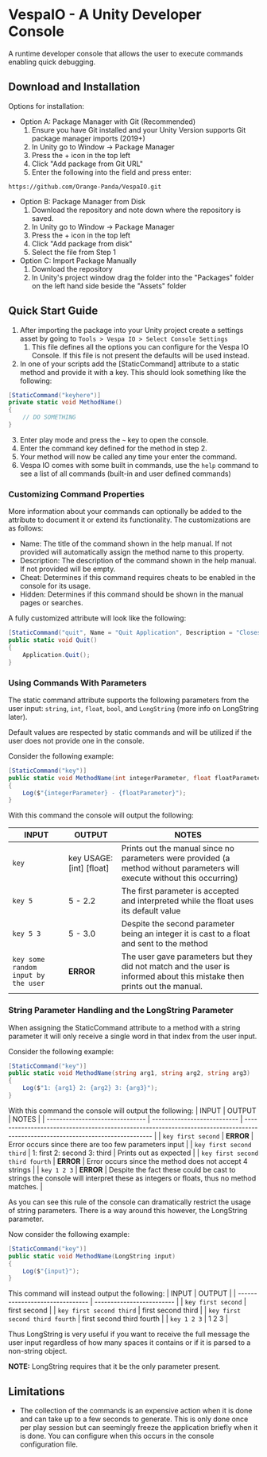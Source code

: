 # VespaIO - A Unity Developer Console
A runtime developer console that allows the user to execute commands enabling quick debugging.

## Download and Installation
Options for installation:
- Option A: Package Manager with Git (Recommended)
	1. Ensure you have Git installed and your Unity Version supports Git package manager imports (2019+)
	2. In Unity go to Window -> Package Manager
	3. Press the + icon in the top left
	4. Click "Add package from Git URL"
	5. Enter the following into the field and press enter: 
```
https://github.com/Orange-Panda/VespaIO.git
```
- Option B: Package Manager from Disk
	1. Download the repository and note down where the repository is saved.
	2. In Unity go to Window -> Package Manager
	3. Press the + icon in the top left
	4. Click "Add package from disk"
	5. Select the file from Step 1
- Option C: Import Package Manually
	1. Download the repository
	2. In Unity's project window drag the folder into the "Packages" folder on the left hand side beside the "Assets" folder

## Quick Start Guide
1. After importing the package into your Unity project create a settings asset by going to `Tools > Vespa IO > Select Console Settings`
	1. This file defines all the options you can configure for the Vespa IO Console. If this file is not present the defaults will be used instead.
2. In one of your scripts add the [StaticCommand] attribute to a static method and provide it with a key. This should look something like the following:
```c#
[StaticCommand("keyhere")]
private static void MethodName()
{
	// DO SOMETHING
}
```
3. Enter play mode and press the `~` key to open the console.
4. Enter the command key defined for the method in step 2.
5. Your method will now be called any time your enter the command.
6. Vespa IO comes with some built in commands, use the `help` command to see a list of all commands (built-in and user defined commands)

### Customizing Command Properties
More information about your commands can optionally be added to the attribute to document it or extend its functionality. The customizations are as follows:
- Name: The title of the command shown in the help manual. If not provided will automatically assign the method name to this property.
- Description: The description of the command shown in the help manual. If not provided will be empty.
- Cheat: Determines if this command requires cheats to be enabled in the console for its usage.
- Hidden: Determines if this command should be shown in the manual pages or searches.

A fully customized attribute will look like the following:
```c#
[StaticCommand("quit", Name = "Quit Application", Description = "Closes the application", Cheat = false, Hidden = false)]
public static void Quit()
{
	Application.Quit();
}
```

### Using Commands With Parameters
The static command attribute supports the following parameters from the user input: `string`, `int`, `float`, `bool`, and `LongString` (more info on LongString later).

Default values are respected by static commands and will be utilized if the user does not provide one in the console.

Consider the following example:
```c#
[StaticCommand("key")]
public static void MethodName(int integerParameter, float floatParameter = 2.2f)
{
	Log($"{integerParameter} - {floatParameter}");
}
```

With this command the console will output the following:

| INPUT                               | OUTPUT                   | NOTES                                                                                                                     |
| ----------------------------------- | ------------------------ | ------------------------------------------------------------------------------------------------------------------------- |
| `key`                               | key USAGE: [int] [float] | Prints out the manual since no parameters were provided (a method without parameters will execute without this occurring) |
| `key 5`                             | 5 - 2.2                  | The first parameter is accepted and interpreted while the float uses its default value                                    |
| `key 5 3`                           | 5 - 3.0                  | Despite the second parameter being an integer it is cast to a float and sent to the method                                |
| `key some random input by the user` | **ERROR**                | The user gave parameters but they did not match and the user is informed about this mistake then prints out the manual.   |

### String Parameter Handling and the LongString Parameter
When assigning the StaticCommand attribute to a method with a string parameter it will only receive a single word in that index from the user input. 

Consider the following example:
```c#
[StaticCommand("key")]
public static void MethodName(string arg1, string arg2, string arg3)
{
	Log($"1: {arg1} 2: {arg2} 3: {arg3}");
}
```

With this command the console will output the following:
| INPUT                           | OUTPUT                      | NOTES                                                                                                                           |
| ------------------------------- | --------------------------- | ------------------------------------------------------------------------------------------------------------------------------- |
| `key first second`              | **ERROR**                   | Error occurs since there are too few parameters input                                                                           |
| `key first second third`        | 1: first 2: second 3: third | Prints out as expected                                                                                                          |
| `key first second third fourth` | **ERROR**                   | Error occurs since the method does not accept 4 strings                                                                         |
| `key 1 2 3`                     | **ERROR**                   | Despite the fact these could be cast to strings the console will interpret these as integers or floats, thus no method matches. |

As you can see this rule of the console can dramatically restrict the usage of string parameters. There is a way around this however, the LongString parameter. 

Now consider the following example:
```c#
[StaticCommand("key")]
public static void MethodName(LongString input)
{
	Log($"{input}");
}
```

This command will instead output the following:
| INPUT                           | OUTPUT                    |
| ------------------------------- | ------------------------- |
| `key first second`              | first second              |
| `key first second third`        | first second third        |
| `key first second third fourth` | first second third fourth |
| `key 1 2 3`                     | 1 2 3                     |

Thus LongString is very useful if you want to receive the full message the user input regardless of how many spaces it contains or if it is parsed to a non-string object. 

**NOTE:** LongString requires that it be the only parameter present.

## Limitations
- The collection of the commands is an expensive action when it is done and can take up to a few seconds to generate. This is only done once per play session but can seemingly freeze the application briefly when it is done. You can configure when this occurs in the console configuration file.
